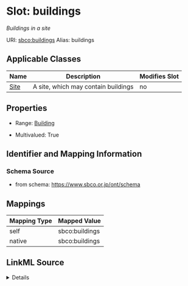 

# Slot: buildings 


_Buildings in a site_





URI: [sbco:buildings](https://www.sbco.or.jp/ont/buildings)
Alias: buildings

<!-- no inheritance hierarchy -->





## Applicable Classes

| Name | Description | Modifies Slot |
| --- | --- | --- |
| [Site](Site.md) | A site, which may contain buildings |  no  |






## Properties

* Range: [Building](Building.md)

* Multivalued: True




## Identifier and Mapping Information






### Schema Source


* from schema: https://www.sbco.or.jp/ont/schema




## Mappings

| Mapping Type | Mapped Value |
| ---  | ---  |
| self | sbco:buildings |
| native | sbco:buildings |




## LinkML Source

<details>
```yaml
name: buildings
description: Buildings in a site
from_schema: https://www.sbco.or.jp/ont/schema
rank: 1000
alias: buildings
domain_of:
- Site
range: Building
multivalued: true
inlined: true
inlined_as_list: true

```
</details>